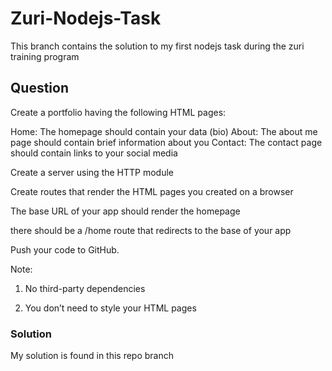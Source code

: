 # Zuri-Nodejs-Task


This branch contains the solution to my first nodejs task during the zuri training program

## Question 
Create a portfolio having the following HTML pages:

Home: The homepage should contain your data (bio)
About: The about me page should contain brief information about you
Contact: The contact page should contain links to your social media
 
Create a server using the HTTP module

Create routes that render the HTML pages you created on a browser

The base URL of your app should render the homepage

there should be a /home route that redirects to the base of your app

Push your code to GitHub.

Note: 

1. No third-party dependencies

2. You don’t need to style your HTML pages


### Solution
My solution is found in this repo branch
